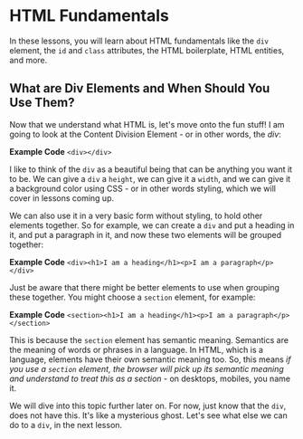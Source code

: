 # HTML Fundamentals

In these lessons, you will learn about HTML fundamentals like the `div` element, the `id` and `class` attributes, the HTML boilerplate, HTML entities, and more.

## What are Div Elements and When Should You Use Them?

Now that we understand what HTML is, let's move onto the fun stuff! I am going to look at the Content Division Element - or in other words, the *div*:

**Example Code**
```<div></div>```

I like to think of the `div` as a beautiful being that can be anything you want it to be. We can give a `div` a `height`, we can give it a `width`, and we can give it a background color using CSS - or in other words styling, which we will cover in lessons coming up.

We can also use it in a very basic form without styling, to hold other elements together. So for example, we can create a `div` and put a heading in it, and put a paragraph in it, and now these two elements will be grouped together:

**Example Code**
```<div><h1>I am a heading</h1><p>I am a paragraph</p></div>```

Just be aware that there might be better elements to use when grouping these together. You might choose a `section` element, for example:

**Example Code**
```<section><h1>I am a heading</h1><p>I am a paragraph</p></section>```

This is because the `section` element has semantic meaning. Semantics are the meaning of words or phrases in a language. In HTML, which is a language, elements have their own semantic meaning too. So, this means *if you use a `section` element, the browser will pick up its semantic meaning and understand to treat this as a section* - on desktops, mobiles, you name it.

We will dive into this topic further later on. For now, just know that the `div`, does not have this. It's like a mysterious ghost. Let's see what else we can do to a `div`, in the next lesson.
